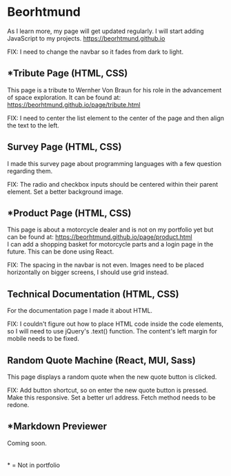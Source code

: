 # Beorhtmund
As I learn more, my page will get updated regularly. I will start adding JavaScript to my projects.
https://beorhtmund.github.io

FIX: I need to change the navbar so it fades from dark to light.

## *Tribute Page (HTML, CSS)
This page is a tribute to Wernher Von Braun for his role in the advancement of space exploration. It can be found at: https://beorhtmund.github.io/page/tribute.html

FIX: I need to center the list element to the center of the page and then align the text to the left.

## Survey Page (HTML, CSS)
I made this survey page about programming languages with a few question regarding them.

FIX: The radio and checkbox inputs should be centered within their parent element. Set a better background image.

## *Product Page (HTML, CSS)
This page is about a motorcycle dealer and is not on my portfolio yet but can be found at: https://beorhtmund.github.io/page/product.html
\
I can add a shopping basket for motorcycle parts and a login page in the future. This can be done using React.

FIX: The spacing in the navbar is not even. Images need to be placed horizontally on bigger screens, I should use grid instead.

## Technical Documentation (HTML, CSS)
For the documentation page I made it about HTML.

FIX: I couldn't figure out how to place HTML code inside the code elements, so I will need to use jQuery's .text() function. The content's left margin for mobile needs to be fixed.

## Random Quote Machine (React, MUI, Sass)
This page displays a random quote when the new quote button is clicked.

FIX: Add button shortcut, so on enter the new quote button is pressed. Make this responsive. Set a better url address. Fetch method needs to be redone.

## *Markdown Previewer
Coming soon.
\
\
\
\* = Not in portfolio
